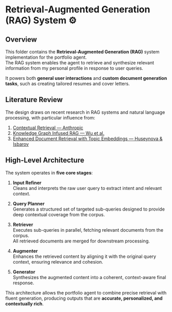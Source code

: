 # Retrieval-Augmented Generation (RAG) System ⚙️

## Overview

This folder contains the **Retrieval-Augmented Generation (RAG)** system implementation for the portfolio agent.  
The RAG system enables the agent to retrieve and synthesize relevant information from my personal profile in response to user queries.

It powers both **general user interactions** and **custom document generation tasks**, such as creating tailored resumes and cover letters.

## Literature Review

The design draws on recent research in RAG systems and natural language processing, with particular influence from:

1. [Contextual Retrieval — Anthropic](https://www.anthropic.com/news/contextual-retrieval)  
2. [Knowledge Graph Infused RAG — Wu et al.](https://arxiv.org/abs/2506.09542)  
3. [Enhanced Document Retrieval with Topic Embeddings — Huseynova & Isbarov](https://arxiv.org/abs/2408.10435)  

## High-Level Architecture

The system operates in **five core stages**:

1. **Input Refiner**  
   Cleans and interprets the raw user query to extract intent and relevant context.  

2. **Query Planner**  
   Generates a structured set of targeted sub-queries designed to provide deep contextual coverage from the corpus.  

3. **Retriever**  
   Executes sub-queries in parallel, fetching relevant documents from the corpus.  
   All retrieved documents are merged for downstream processing.  

4. **Augmenter**  
   Enhances the retrieved content by aligning it with the original query context, ensuring relevance and cohesion.  

5. **Generator**  
   Synthesizes the augmented content into a coherent, context-aware final response.  

This architecture allows the portfolio agent to combine precise retrieval with fluent generation, producing outputs that are **accurate, personalized, and contextually rich**.